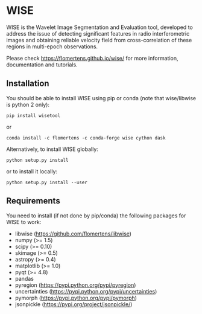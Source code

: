 WISE
====

WISE is the Wavelet Image Segmentation and Evaluation tool, developed to address the issue of detecting significant features in radio interferometric images and obtaining reliable velocity field from cross-correlation of these regions in multi-epoch observations.

Please check https://flomertens.github.io/wise/ for more information, documentation and tutorials.

Installation
------------

You should be able to install WISE using pip or conda (note that wise/libwise is python 2 only):

    pip install wisetool

or

    conda install -c flomertens -c conda-forge wise cython dask

Alternatively, to install WISE globally:

    python setup.py install

or to install it locally:

    python setup.py install --user

Requirements
------------

You need to install (if not done by pip/conda) the following packages for WISE to work:

- libwise (https://github.com/flomertens/libwise)
- numpy (>= 1.5)
- scipy (>= 0.10)
- skimage (>= 0.5)
- astropy (>= 0.4)
- matplotlib (>= 1.0)
- pyqt (>= 4.8)
- pandas
- pyregion (https://pypi.python.org/pypi/pyregion)
- uncertainties (https://pypi.python.org/pypi/uncertainties)
- pymorph (https://pypi.python.org/pypi/pymorph)
- jsonpickle (https://pypi.org/project/jsonpickle/)

